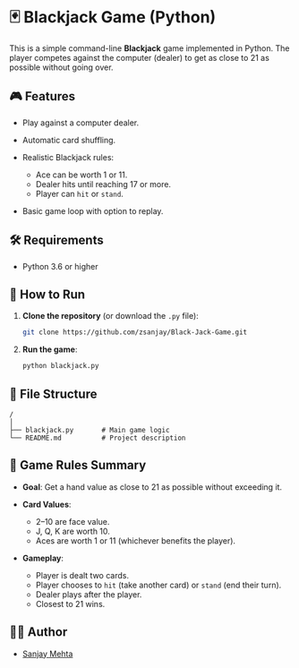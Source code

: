 
# 🃏 Blackjack Game (Python)

This is a simple command-line **Blackjack** game implemented in Python. The player competes against the computer (dealer) to get as close to 21 as possible without going over.

## 🎮 Features

* Play against a computer dealer.
* Automatic card shuffling.
* Realistic Blackjack rules:

  * Ace can be worth 1 or 11.
  * Dealer hits until reaching 17 or more.
  * Player can `hit` or `stand`.
    
* Basic game loop with option to replay.

## 🛠 Requirements

* Python 3.6 or higher

## 🚀 How to Run

1. **Clone the repository** (or download the `.py` file):

   ```bash
   git clone https://github.com/zsanjay/Black-Jack-Game.git
   ```

2. **Run the game**:

   ```bash
   python blackjack.py
   ```

## 📁 File Structure

```
/
│
├── blackjack.py       # Main game logic
└── README.md          # Project description
```

## 🧠 Game Rules Summary

* **Goal**: Get a hand value as close to 21 as possible without exceeding it.
* **Card Values**:

  * 2–10 are face value.
  * J, Q, K are worth 10.
  * Aces are worth 1 or 11 (whichever benefits the player).
    
* **Gameplay**:

  * Player is dealt two cards.
  * Player chooses to `hit` (take another card) or `stand` (end their turn).
  * Dealer plays after the player.
  * Closest to 21 wins.

## 🧑‍💻 Author

* [Sanjay Mehta](https://github.com/zsanjay)




